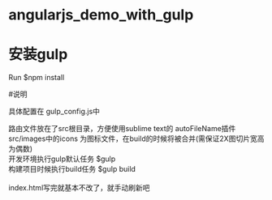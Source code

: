 angularjs_demo_with_gulp
==== 


# 安装gulp
Run $npm install<br>


#说明

具体配置在 gulp_config.js中<br>

路由文件放在了src根目录，方便使用sublime text的 autoFileName插件<br>
src/images中的icons 为图标文件，在build的时候将被合并(需保证2X图切片宽高为偶数)<br>
开发环境执行gulp默认任务 $gulp<br>
构建项目时候执行build任务 $gulp build<br><br>
index.html写完就基本不改了，就手动刷新吧